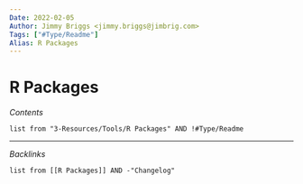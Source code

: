 ```yaml
---
Date: 2022-02-05
Author: Jimmy Briggs <jimmy.briggs@jimbrig.com>
Tags: ["#Type/Readme"]
Alias: R Packages
---
```


# R Packages

*Contents*

```dataview
list from "3-Resources/Tools/R Packages" AND !#Type/Readme
```

***

*Backlinks*

```dataview
list from [[R Packages]] AND -"Changelog"
```